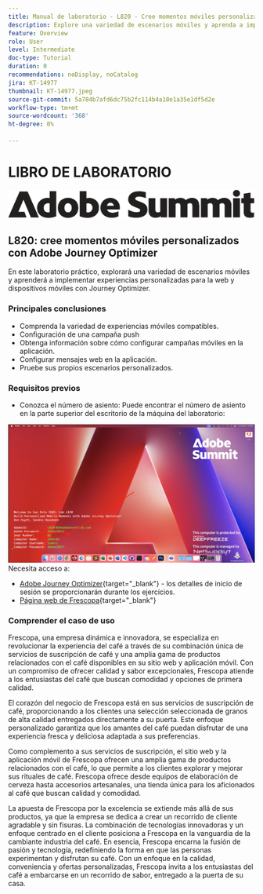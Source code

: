 ```yaml
---
title: Manual de laboratorio - L820 - Cree momentos móviles personalizados con Adobe Journey Optimizer
description: Explore una variedad de escenarios móviles y aprenda a implementar experiencias personalizadas para la web y dispositivos móviles con Journey Optimizer.
feature: Overview
role: User
level: Intermediate
doc-type: Tutorial
duration: 0
recommendations: noDisplay, noCatalog
jira: KT-14977
thumbnail: KT-14977.jpeg
source-git-commit: 5a784b7afd6dc75b2fc114b4a10e1a35e1df5d2e
workflow-type: tm+mt
source-wordcount: '368'
ht-degree: 0%

---
```



# LIBRO DE LABORATORIO

![Adobe Summit: texto alternativo](/help/summit/l820-lab-workbook/assets/adobe-summit.png "Adobe Summit")


## L820: cree momentos móviles personalizados con Adobe Journey Optimizer

En este laboratorio práctico, explorará una variedad de escenarios móviles y aprenderá a implementar experiencias personalizadas para la web y dispositivos móviles con Journey Optimizer.

### Principales conclusiones

* Comprenda la variedad de experiencias móviles compatibles.
* Configuración de una campaña push
* Obtenga información sobre cómo configurar campañas móviles en la aplicación.
* Configurar mensajes web en la aplicación.
* Pruebe sus propios escenarios personalizados.

### Requisitos previos

* Conozca el número de asiento: Puede encontrar el número de asiento en la parte superior del escritorio de la máquina del laboratorio:

![Número de puestos](/help/summit/l820-lab-workbook/assets/locate-seat-number.png)
Necesita acceso a:

* [Adobe Journey Optimizer](https://experience.adobe.com/#/@techmarketingdemos/sname:summit-ajo-lab/journey-optimizer/home){target="_blank"}  - los detalles de inicio de sesión se proporcionarán durante los ejercicios.
* [Página web de Frescopa](https://dsn.adobe.com/web/adobe-summit-2024/home){target="_blank"}


### Comprender el caso de uso

Frescopa, una empresa dinámica e innovadora, se especializa en revolucionar la experiencia del café a través de su combinación única de servicios de suscripción de café y una amplia gama de productos relacionados con el café disponibles en su sitio web y aplicación móvil. Con un compromiso de ofrecer calidad y sabor excepcionales, Frescopa atiende a los entusiastas del café que buscan comodidad y opciones de primera calidad.

El corazón del negocio de Frescopa está en sus servicios de suscripción de café, proporcionando a los clientes una selección seleccionada de granos de alta calidad entregados directamente a su puerta. Este enfoque personalizado garantiza que los amantes del café puedan disfrutar de una experiencia fresca y deliciosa adaptada a sus preferencias.

Como complemento a sus servicios de suscripción, el sitio web y la aplicación móvil de Frescopa ofrecen una amplia gama de productos relacionados con el café, lo que permite a los clientes explorar y mejorar sus rituales de café. Frescopa ofrece desde equipos de elaboración de cerveza hasta accesorios artesanales, una tienda única para los aficionados al café que buscan calidad y comodidad.

La apuesta de Frescopa por la excelencia se extiende más allá de sus productos, ya que la empresa se dedica a crear un recorrido de cliente agradable y sin fisuras. La combinación de tecnologías innovadoras y un enfoque centrado en el cliente posiciona a Frescopa en la vanguardia de la cambiante industria del café.
En esencia, Frescopa encarna la fusión de pasión y tecnología, redefiniendo la forma en que las personas experimentan y disfrutan su café. Con un enfoque en la calidad, conveniencia y ofertas personalizadas, Frescopa invita a los entusiastas del café a embarcarse en un recorrido de sabor, entregado a la puerta de su casa.



